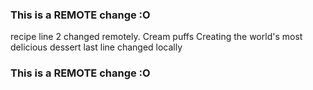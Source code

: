 ### This is a REMOTE change :O
recipe
line 2 changed remotely.
Cream puffs
Creating the world's most delicious dessert
last line changed locally
### This is a REMOTE change :O

